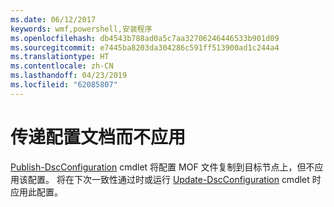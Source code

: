 ```yaml
---
ms.date: 06/12/2017
keywords: wmf,powershell,安装程序
ms.openlocfilehash: db4543b788ad0a5c7aa32706246446533b901d09
ms.sourcegitcommit: e7445ba8203da304286c591ff513900ad1c244a4
ms.translationtype: HT
ms.contentlocale: zh-CN
ms.lasthandoff: 04/23/2019
ms.locfileid: "62085807"
---
```

# <a name="deliver-a-configuration-document-without-applying"></a>传递配置文档而不应用

[Publish-DscConfiguration](https://technet.microsoft.com/library/mt517875.aspx) cmdlet 将配置 MOF 文件复制到目标节点上，但不应用该配置。
将在下次一致性通过时或运行 [Update-DscConfiguration](https://technet.microsoft.com/library/mt143541.aspx) cmdlet 时应用此配置。
